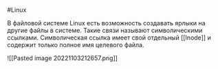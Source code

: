 #Linux 

В файловой системе Linux есть возможность создавать ярлыки на другие файлы в системе. Такие связи называют символическими ссылками. 
Символическая ссылка имеет свой отдельный [[Inode]] и содержит только полное имя целевого файла.

![[Pasted image 20221103212657.png]]
